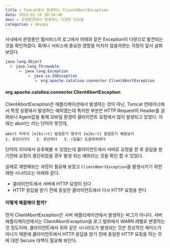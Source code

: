 ```yaml
---
title : Tomcat에서 발생하는 ClientAbortException
date: 2013-01-10 10:14:40
desc : 운영환경에서 발생하는 다양한 이슈들
categories : devops
---
```


사내에서 운영중인 웹서비스의 로그에서 아래와 같은 Exception이 다량으로 발견되는 것을 확인하였다. 혹여나 서비스에 중요한 영향을 미치지 않을까한는 걱정이 앞서 살펴보았다.

```java
java.lang.Object
  ㄴ java.lang.Throwable
      ㄴ java.lang.Exception
          ㄴ java.io.IOException
             ㄴ org.apache.catalina.connector.ClientAbortException
```

#### org.apache.catalina.connector.ClientAbortException

ClientAbortException은 애플리케이션에서 발생하는 것이 아닌, Tomcat 컨테이너에서 특정 상황에서 발생하는 예외였는데 특이한 부분은 HTTP Request의 Header를 살펴보니 Agent값을 통해 모바일 환경의 클라이언트 요청에서 많이 발생되고 있었다. 아래는 abort는 라는 단어의 뜻인데,

```
abort 미국식 [ə|bɔ:rt] 발음듣기 영국식 [ə|bɔ:t] 발음듣기 예문보기
1. 유산시키다   2. 유산하다   3. (일을) 도중하차하다
```

단어의 의미에서 유추해볼 수 있었는데 클라이언트에서 서버로 요청을 한 후 응답을 받기전에 요청이 중단되었을 경우 발생 되는 예외라는 것을 확인 할 수 있었다.

실제로 재현해보는 과정이 필요해 보았고 `ClientAbortException`을 발생시키기 위한 재현 시나리오는 아래와 같다.

- 클라이언트에서 서버에 HTTP 요청이 된다
- HTTP 응답을 받기 전에 동일한 클라이언트에서 다시 HTTP 요청을 한다

#### 어떻게 해결해야 할까?

먼저 ClientAbortException은 서버 애플리케이션에서 발생하는 버그가 아니다. 서버 애플리케이션에서는 ClientAbortException을 로그 범위에서 WARN 레벨로 변경하는 것 정도이며, 클라이언트에서 위와 같은 시나리오가 발생되는 것은 정상적인 케이스가 아니기 때문에 클라이언트에서 HTTP 응답을 받기 전에 동일한 HTTP 요청을 하는 것에 대한 Secure 대책이 필요해 보인다.



